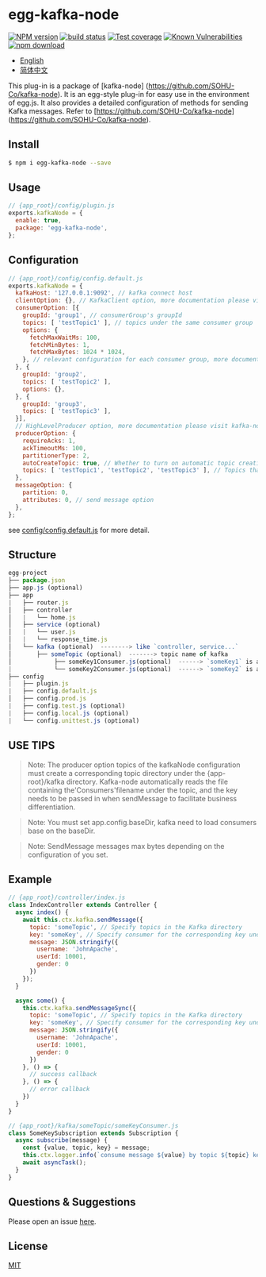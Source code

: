 # egg-kafka-node

[![NPM version][npm-image]][npm-url]
[![build status][travis-image]][travis-url]
[![Test coverage][codecov-image]][codecov-url]
[![Known Vulnerabilities][snyk-image]][snyk-url]
[![npm download][download-image]][download-url]

[npm-image]: https://img.shields.io/npm/v/egg-kafka-node.svg?style=flat-square
[npm-url]: https://npmjs.org/package/egg-kafka-node
[travis-image]: https://www.travis-ci.org/JohnApache/events-proxy.svg
[travis-url]: https://travis-ci.org/JohnApache/egg-kafka-node
[codecov-image]: https://codecov.io/gh/JohnApache/egg-kafka-node/branch/master/graph/badge.svg
[codecov-url]: https://codecov.io/gh/JohnApache/egg-kafka-node
[snyk-image]: https://snyk.io/test/github/JohnApache/egg-kafka-node/badge.svg?targetFile=package.json
[snyk-url]: https://snyk.io/test/github/JohnApache/egg-kafka-node?targetFile=package.json
[download-image]: https://img.shields.io/npm/dm/egg-kafka-node.svg?style=flat-square
[download-url]: https://npmjs.org/package/egg-kafka-node

- [English](README.md)
- [简体中文](README.zh_CN.md)

This plug-in is a package of [kafka-node] (https://github.com/SOHU-Co/kafka-node). It is an egg-style plug-in for easy use in the environment of egg.js. It also provides a detailed configuration of methods for sending Kafka messages. Refer to [https://github.com/SOHU-Co/kafka-node] (https://github.com/SOHU-Co/kafka-node). 


## Install

```bash
$ npm i egg-kafka-node --save
```

## Usage

```js
// {app_root}/config/plugin.js
exports.kafkaNode = {
  enable: true,
  package: 'egg-kafka-node',
};
```

## Configuration

```js
// {app_root}/config/config.default.js
exports.kafkaNode = {
  kafkaHost: '127.0.0.1:9092', // kafka connect host
  clientOption: {}, // KafkaClient option, more documentation please visit kafka-node
  consumerOption: [{
    groupId: 'group1', // consumerGroup's groupId
    topics: [ 'testTopic1' ], // topics under the same consumer group 
    options: {
      fetchMaxWaitMs: 100,
      fetchMinBytes: 1,
      fetchMaxBytes: 1024 * 1024,
    }, // relevant configuration for each consumer group, more documentation please visit kafka-node
  }, {
    groupId: 'group2',
    topics: [ 'testTopic2' ],
    options: {},
  }, {
    groupId: 'group3',
    topics: [ 'testTopic3' ],
  }],
  // HighLevelProducer option, more documentation please visit kafka-node
  producerOption: {
    requireAcks: 1, 
    ackTimeoutMs: 100, 
    partitionerType: 2, 
    autoCreateTopic: true, // Whether to turn on automatic topic creation. default true
    topics: [ 'testTopic1', 'testTopic2', 'testTopic3' ], // Topics that all consumers need to consume
  },
  messageOption: {
    partition: 0,
    attributes: 0, // send message option
  },
};
```

see [config/config.default.js](test/fixtures/apps/config/config.default.js) for more detail.

## Structure
```js
egg-project
├── package.json
├── app.js (optional)
├── app
|   ├── router.js
│   ├── controller
│   |   └── home.js
│   ├── service (optional)
│   |   └── user.js
│   |   └── response_time.js
│   └── kafka (optional)  --------> like `controller, service...`
│       ├── someTopic (optional)  -------> topic name of kafka
│            ├── someKey1Consumer.js(optional)  ------> `someKey1` is a key of someTopic
|            └── someKey2Consumer.js(optional)  ------> `someKey2` is an another key of someTopic
├── config
|   ├── plugin.js
|   ├── config.default.js
│   ├── config.prod.js
|   ├── config.test.js (optional)
|   ├── config.local.js (optional)
|   └── config.unittest.js (optional)

```  
## USE TIPS

> Note: The producer option topics of the kafkaNode configuration must create a corresponding topic directory under the {app-root}/kafka directory. Kafka-node automatically reads the file containing the'Consumers'filename under the topic, and the key needs to be passed in when sendMessage to facilitate business differentiation.

> Note: You must set app.config.baseDir, kafka need to load consumers base on the baseDir.

> Note: SendMessage messages max bytes depending on the configuration of you set.

## Example

```js
// {app_root}/controller/index.js
class IndexController extends Controller {
  async index() {
    await this.ctx.kafka.sendMessage({
      topic: 'someTopic', // Specify topics in the Kafka directory
      key: 'someKey', // Specify consumer for the corresponding key under topic
      message: JSON.stringify({
        username: 'JohnApache',
        userId: 10001,
        gender: 0
      })
    });
  }

  async some() {
    this.ctx.kafka.sendMessageSync({
      topic: 'someTopic', // Specify topics in the Kafka directory
      key: 'someKey', // Specify consumer for the corresponding key under topic
      message: JSON.stringify({
        username: 'JohnApache',
        userId: 10001,
        gender: 0
      })
    }, () => {
      // success callback 
    }, () => {
      // error callback 
    })
  }
}

// {app_root}/kafka/someTopic/someKeyConsumer.js
class SomeKeySubscription extends Subscription {
  async subscribe(message) {
    const {value, topic, key} = message;
    this.ctx.logger.info(`consume message ${value} by topic ${topic} key ${key} consumer`);
    await asyncTask();
  }
}
```

## Questions & Suggestions
Please open an issue [here](https://github.com/JohnApache/egg-kafka-node/issues).

## License

[MIT](LICENSE)

